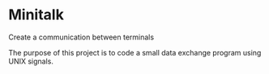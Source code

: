 # Minitalk
Create a communication between terminals

The purpose of this project is to code a small data exchange program
using UNIX signals.

